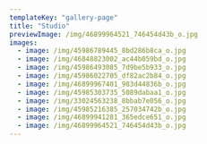 ```yaml
---
templateKey: "gallery-page"
title: "Studio"
previewImage: /img/46899964521_746454d43b_o.jpg
images:
  - image: /img/45986789445_8bd286b8ca_o.jpg
  - image: /img/46848823002_ac44b059bd_o.jpg
  - image: /img/45986493085_7d9be5b933_o.jpg
  - image: /img/45986022705_df82ac2b84_o.jpg
  - image: /img/46899967401_983d44836b_o.jpg
  - image: /img/45985303735_5089dabaa1_o.jpg
  - image: /img/33024563238_8bbab7e056_o.jpg
  - image: /img/45985216385_257034742b_o.jpg
  - image: /img/46899941281_365edce651_o.jpg
  - image: /img/46899964521_746454d43b_o.jpg
---
```

